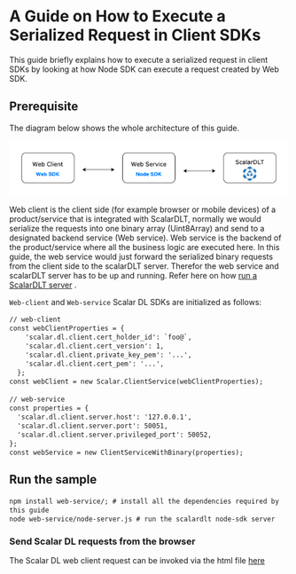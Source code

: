 # A Guide on How to Execute a Serialized Request in Client SDKs
This guide briefly explains how to execute a serialized request in client SDKs by looking at how Node SDK can execute a request created by Web SDK.

## Prerequisite
The diagram below shows the whole architecture of this guide.

![](img/samplecode.png)

Web client is the client side (for example browser or mobile devices) of a product/service that is
integrated with ScalarDLT, normally we would serialize the requests into one binary array (Uint8Array)
and send to a designated backend service (Web service). Web service is the backend of the product/service where all the
business logic are executed here. In this guide, the web service would just forward the serialized
binary requests from the client side to the scalarDLT server. Therefor the web service and scalarDLT
server has to be up and running.
Refer here on how [run a ScalarDLT server](https://scalardl.readthedocs.io/en/latest/) .

`Web-client` and `Web-service` Scalar DL SDKs are initialized as follows:
```
// web-client
const webClientProperties = {
    'scalar.dl.client.cert_holder_id': `foo@`,
    'scalar.dl.client.cert_version': 1,
    'scalar.dl.client.private_key_pem': '...',
    'scalar.dl.client.cert_pem': '...',
  };
const webClient = new Scalar.ClientService(webClientProperties);

// web-service
const properties = {
  'scalar.dl.client.server.host': '127.0.0.1',
  'scalar.dl.client.server.port': 50051,
  'scalar.dl.client.server.privileged_port': 50052,
};
const webService = new ClientServiceWithBinary(properties);
```

## Run the sample
```
npm install web-service/; # install all the dependencies required by this guide
node web-service/node-server.js # run the scalardlt node-sdk server 
```

### Send Scalar DL requests from the browser
The Scalar DL web client request can be invoked via the html file [here](./web-client/index.html)